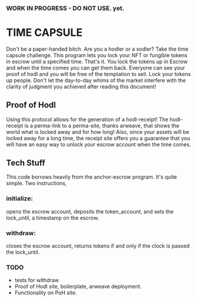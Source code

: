 ### WORK IN PROGRESS - DO NOT USE. yet.



# TIME CAPSULE
Don't be a paper-handed bitch. Are you a hodler or a sodler? Take the time capsule challenge. This program lets you lock your NFT or fungible tokens in escrow until a specified time. That's it. You lock the tokens up in Escrow and when the time comes you can get them back. Everyone can see your proof of hodl and you will be free of the temptation to sell. Lock your tokens up people. Don't let the day-to-day whims of the market interfere with the clarity of judgment you achieved after reading this document!


## Proof of Hodl
Using this protocol allows for the generation of a hodl-receipt! The hodl-receipt is a perma-link to a perma-site, thanks arweave, that shows the world what is locked away and for how long! Also, since your assets will be locked away for a long time, the receipt site offers you a guarantee that you will have an easy way to unlock your escrow account when the time comes.

## Tech Stuff
This code borrows heavily from the anchor-escrow program. It's quite simple. Two instructions, 
### initialize: 
  opens the escrow account, deposits the token_account, and sets the lock_until, a timestamp on the escrow.
### withdraw: 
  closes the escrow account, returns tokens if and only if the clock is passed the lock_until.
  
  
  


### TODO
- tests for withdraw
- Proof of Hodl site, boilerplate, arweave deployment.
- Functionality on PoH site.
